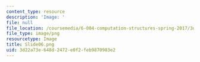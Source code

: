 ```yaml
---
content_type: resource
description: 'Image: '
file: null
file_location: /coursemedia/6-004-computation-structures-spring-2017/3d22a73e648d2472e0f2feb9870983e2_Slide06.png
file_type: image/png
resourcetype: Image
title: Slide06.png
uid: 3d22a73e-648d-2472-e0f2-feb9870983e2
---
```

